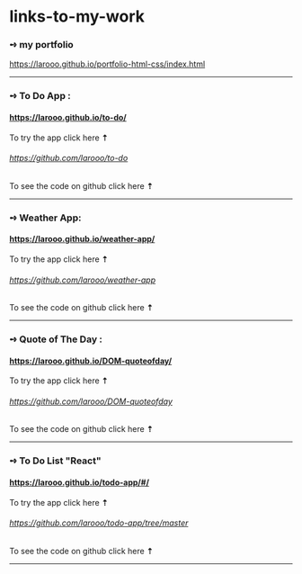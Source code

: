 # links-to-my-work

### **➺** my portfolio 


https://larooo.github.io/portfolio-html-css/index.html

--------------------------------------------------------------------------

### **➺** To Do App :

#### https://larooo.github.io/to-do/   
To try the app click here **⇡**



###### https://github.com/larooo/to-do  
To see the code on github click here **⇡**

-------------------------------------------------------------------------------
### **➺** Weather App:

#### https://larooo.github.io/weather-app/  
To try the app click here **⇡**


###### https://github.com/larooo/weather-app  
To see the code on github click here **⇡**


-----------------------------------------------------------------------------
### **➺** Quote of The Day :

#### https://larooo.github.io/DOM-quoteofday/
To try the app click here **⇡**


###### https://github.com/larooo/DOM-quoteofday  
To see the code on github click here **⇡**

------------------------------------------------------------------------------

### **➺** To Do List "React" 

#### https://larooo.github.io/todo-app/#/  
To try the app click here **⇡**


###### https://github.com/larooo/todo-app/tree/master  
To see the code on github click here **⇡**

---------------------------------------------------------------------------------

